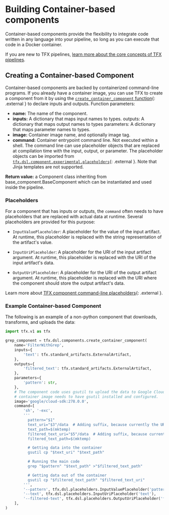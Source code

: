 # Building Container-based components

Container-based components provide the flexibility to integrate code written in
any language into your pipeline, so long as you can execute that code in a
Docker container.

If you are new to TFX pipelines,
[learn more about the core concepts of TFX pipelines](understanding_tfx_pipelines.md).

## Creating a Container-based Component

Container-based components are backed by containerized command-line programs. If
you already have a container image, you can use TFX to create a component from
it by using the
[`create_container_component` function](https://github.com/tensorflow/tfx/blob/master/tfx/dsl/component/experimental/container_component.py){: .external }
to declare inputs and outputs. Function parameters:

*   **name:** The name of the component.
*   **inputs:** A dictionary that maps input names to types. outputs: A
    dictionary that maps output names to types parameters: A dictionary that
    maps parameter names to types.
*   **image:** Container image name, and optionally image tag.
*   **command:** Container entrypoint command line. Not executed within a shell.
    The command line can use placeholder objects that are replaced at
    compilation time with the input, output, or parameter. The placeholder
    objects can be imported from
    [`tfx.dsl.component.experimental.placeholders`](https://github.com/tensorflow/tfx/blob/master/tfx/dsl/component/experimental/placeholders.py){: .external }.
    Note that Jinja templates are not supported.

**Return value:** a Component class inheriting from base_component.BaseComponent
which can be instantiated and used inside the pipeline.

### Placeholders

For a component that has inputs or outputs, the `command` often needs to have
placeholders that are replaced with actual data at runtime. Several placeholders
are provided for this purpose:

*   `InputValuePlaceholder`: A placeholder for the value of the input artifact.
    At runtime, this placeholder is replaced with the string representation of
    the artifact's value.

*   `InputUriPlaceholder`: A placeholder for the URI of the input artifact
    argument. At runtime, this placeholder is replaced with the URI of the input
    artifact's data.

*   `OutputUriPlaceholder`: A placeholder for the URI of the output artifact
    argument. At runtime, this placeholder is replaced with the URI where the
    component should store the output artifact's data.

Learn more about
[TFX component command-line placeholders](https://github.com/tensorflow/tfx/blob/master/tfx/dsl/component/experimental/placeholders.py){: .external }.

### Example Container-based Component

The following is an example of a non-python component that downloads,
transforms, and uploads the data:

```python
import tfx.v1 as tfx

grep_component = tfx.dsl.components.create_container_component(
    name='FilterWithGrep',
    inputs={
        'text': tfx.standard_artifacts.ExternalArtifact,
    },
    outputs={
        'filtered_text': tfx.standard_artifacts.ExternalArtifact,
    },
    parameters={
        'pattern': str,
    },
    # The component code uses gsutil to upload the data to Google Cloud Storage, so the
    # container image needs to have gsutil installed and configured.
    image='google/cloud-sdk:278.0.0',
    command=[
        'sh', '-exc',
        '''
          pattern="$1"
          text_uri="$3"/data  # Adding suffix, because currently the URI are "directories". This will be fixed soon.
          text_path=$(mktemp)
          filtered_text_uri="$5"/data  # Adding suffix, because currently the URI are "directories". This will be fixed soon.
          filtered_text_path=$(mktemp)

          # Getting data into the container
          gsutil cp "$text_uri" "$text_path"

          # Running the main code
          grep "$pattern" "$text_path" >"$filtered_text_path"

          # Getting data out of the container
          gsutil cp "$filtered_text_path" "$filtered_text_uri"
        ''',
        '--pattern', tfx.dsl.placeholders.InputValuePlaceholder('pattern'),
        '--text', tfx.dsl.placeholders.InputUriPlaceholder('text'),
        '--filtered-text', tfx.dsl.placeholders.OutputUriPlaceholder('filtered_text'),
    ],
)
```
